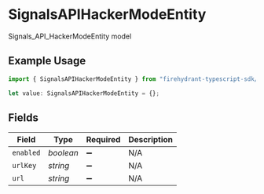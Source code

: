 # SignalsAPIHackerModeEntity

Signals_API_HackerModeEntity model

## Example Usage

```typescript
import { SignalsAPIHackerModeEntity } from "firehydrant-typescript-sdk/models/components";

let value: SignalsAPIHackerModeEntity = {};
```

## Fields

| Field              | Type               | Required           | Description        |
| ------------------ | ------------------ | ------------------ | ------------------ |
| `enabled`          | *boolean*          | :heavy_minus_sign: | N/A                |
| `urlKey`           | *string*           | :heavy_minus_sign: | N/A                |
| `url`              | *string*           | :heavy_minus_sign: | N/A                |